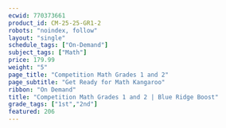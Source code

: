 ```yaml
---
ecwid: 770373661
product_id: CM-25-25-GR1-2
robots: "noindex, follow"
layout: "single"
schedule_tags: ["On-Demand"]
subject_tags: ["Math"]
price: 179.99
weight: "5"
page_title: "Competition Math Grades 1 and 2"
page_subtitle: "Get Ready for Math Kangaroo"
ribbon: "On Demand"
title: "Competition Math Grades 1 and 2 | Blue Ridge Boost"
grade_tags: ["1st","2nd"]
featured: 206
---
```

